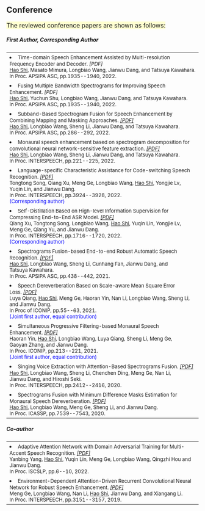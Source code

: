 
## <i class="fa fa-chevron-right"></i> Conference

<font size=3><span style='background-color: #ffffd0'>The reviewed conference papers are shown as follows:</span></font>

<h5>First Author, Corresponding Author</h5>
<table class="table table-hover">
  
<tr id="tr-song22_interspeech" >
  <td>
    <li>
      <font size=2>
      Time-domain Speech Enhancement Assisted by Multi-resolution Frequency Encoder and Decoder.&nbsp;<em><a href='publications/icassp-2023-shi-tf.pdf' target='_blank'  style='text-decoration: none;'>[PDF]</a> </em><br>
      <u>Hao&nbsp;Shi</u>, Masato&nbsp;Mimura, Longbiao&nbsp;Wang, Jianwu&nbsp;Dang, and Tatsuya&nbsp;Kawahara.<br>
      In Proc. APSIPA ASC, pp.1935--1940, 2022.<br> 
      </font>
    </li>
  </td>
</tr>   
  
  
<tr id="tr-shi_resolutions_apsipa" >
  <td>
    <li>
      <font size=2>
      Fusing Multiple Bandwidth Spectrograms for Improving Speech Enhancement.&nbsp;<em><a href='publications/apsipa-2022-shi-resolutions.pdf' target='_blank'  style='text-decoration: none;'>[PDF]</a> </em><br>
      <u>Hao&nbsp;Shi</u>, Yuchun&nbsp;Shu, Longbiao&nbsp;Wang, Jianwu&nbsp;Dang, and Tatsuya&nbsp;Kawahara.<br>
      In Proc. APSIPA ASC, pp.1935--1940, 2022.<br> 
      </font>
    </li>
  </td>
</tr>  
  
<tr id="tr-shi_subband_apsipa" >
  <td>
    <li>
      <font size=2>
      Subband-Based Spectrogram Fusion for Speech Enhancement by Combining Mapping and Masking Approaches.&nbsp;<em><a href='publications/apsipa-2022-shi-subband.pdf' target='_blank'>[PDF]</a> </em><br>
      <u>Hao&nbsp;Shi</u>, Longbiao&nbsp;Wang, Sheng&nbsp;Li, Jianwu&nbsp;Dang, and Tatsuya&nbsp;Kawahara.<br>
      In Proc. APSIPA ASC, pp.286--292, 2022.<br> 
      </font>
    </li>
  </td>
</tr>  
  
<tr id="tr-shi22_interspeech">
  <td>
    <li>
      <font size=2>
      Monaural speech enhancement based on spectrogram decomposition for convolutional neural network-sensitive feature extraction.&nbsp;<em><a href='publications/interspeech-2022-shi.pdf' target='_blank'>[PDF]</a> </em><br>
      <u>Hao&nbsp;Shi</u>, Longbiao&nbsp;Wang, Sheng&nbsp;Li, Jianwu&nbsp;Dang, and Tatsuya&nbsp;Kawahara.<br>
      In Proc. INTERSPEECH, pp.221--225, 2022.<br>
      </font>
    </li>
  </td>
</tr>
    
<tr id="tr-song22_interspeech" >
  <td>
    <li>
      <font size=2>
      Language-specific Characteristic Assistance for Code-switching Speech Recognition.&nbsp;<em><a href='publications/interspeech-2022-song.pdf' target='_blank'>[PDF]</a> </em><br>
      Tongtong&nbsp;Song, Qiang&nbsp;Xu, Meng&nbsp;Ge, Longbiao&nbsp;Wang, <u>Hao&nbsp;Shi</u>, Yongjie&nbsp;Lv, Yuqin&nbsp;Lin, and Jianwu&nbsp;Dang.<br>
      In Proc. INTERSPEECH, pp.3924--3928, 2022.<br> 
      <font color=Blue>(Corresponding author)</font>
      </font>
    </li>
  </td>
</tr>
    
<tr id="tr-xu22_interspeech" >
  <td>
    <li>
      <font size=2>
      Self-Distillation Based on High-level Information Supervision for Compressing End-to-End ASR Model.&nbsp;<em><a href='publications/interspeech-2022-xu.pdf' target='_blank'>[PDF]</a> </em><br>
      Qiang&nbsp;Xu, Tongtong&nbsp;Song, Longbiao&nbsp;Wang, <u>Hao&nbsp;Shi</u>, Yuqin&nbsp;Lin, Yongjie&nbsp;Lv, Meng&nbsp;Ge, Qiang&nbsp;Yu, and Jianwu&nbsp;Dang.<br>
      In Proc. INTERSPEECH, pp.1716--1720, 2022.<br> 
      <font color=Blue>(Corresponding author)</font>
      </font>
    </li>
  </td>
</tr>    
    
<tr id="tr-shi21_apsipa">
  <td>
    <li>
      <font size=2>
      Spectrograms Fusion-based End-to-end Robust Automatic Speech Recognition.&nbsp;<em><a href='publications/apsipa-2021-shi.pdf' target='_blank'>[PDF]</a> </em><br>
      <u>Hao&nbsp;Shi</u>, Longbiao&nbsp;Wang, Sheng&nbsp;Li, Cunhang&nbsp;Fan, Jianwu&nbsp;Dang, and Tatsuya&nbsp;Kawahara.<br>
      In Proc. APSIPA ASC, pp.438--442, 2021.<br>
      </font>
    </li>
  </td>
</tr>

<tr id="tr-qiang21_iconip">
  <td>
    <li>
      <font size=2>
      Speech Dereverberation Based on Scale-aware Mean Square Error Loss.&nbsp;<em><a href='publications/iconip-2021-qiang.pdf' target='_blank'>[PDF]</a> </em><br>
      Luya&nbsp;Qiang, <u>Hao&nbsp;Shi</u>, Meng&nbsp;Ge, Haoran&nbsp;Yin, Nan&nbsp;Li, Longbiao&nbsp;Wang, Sheng&nbsp;Li, and Jianwu&nbsp;Dang.<br>
      In Proc of ICONIP, pp.55--63, 2021.<br> 
      <font color=Blue>(Joint first author, equal contribution)</font>
      </font>
    </li>
  </td>
</tr>

<tr id="tr-yin21_iconip">
  <td>
    <li>
      <font size=2>
      Simultaneous Progressive Filtering-based Monaural Speech Enhancement.&nbsp;<em><a href='publications/iconip-2021-yin.pdf' target='_blank'>[PDF]</a> </em><br>
      Haoran&nbsp;Yin, <u>Hao&nbsp;Shi</u>, Longbiao&nbsp;Wang, Luya&nbsp;Qiang, Sheng&nbsp;Li, Meng&nbsp;Ge, Gaoyan&nbsp;Zhang, and Jianwu&nbsp;Dang.<br>
      In Proc. ICONIP, pp.213--221, 2021.<br>
      <font color=Blue>(Joint first author, equal contribution)</font>
      </font>
    </li>
  </td>
</tr>
    
<tr id="tr-shi20_interspeech">
  <td>
    <li>
      <font size=2>
      Singing Voice Extraction with Attention-Based Spectrograms Fusion.&nbsp;<em><a href='publications/interspeech-2020-shi.pdf' target='_blank'>[PDF]</a> </em><br>
      <u>Hao&nbsp;Shi</u>, Longbiao&nbsp;Wang, Sheng&nbsp;Li, Chenchen&nbsp;Ding, Meng&nbsp;Ge, Nan&nbsp;Li, Jianwu&nbsp;Dang, and Hiroshi&nbsp;Seki.<br>
      In Proc. INTERSPEECH, pp.2412--2416, 2020.<br>
      </font>
    </li>
  </td>
</tr>

<tr id="tr-9054661">
  <td>
    <li>
      <font size=2>
      Spectrograms Fusion with Minimum Difference Masks Estimation for Monaural Speech Dereverberation.&nbsp;<em><a href='publications/icassp-2020-shi.pdf' target='_blank'>[PDF]</a> </em><br>
      <u>Hao&nbsp;Shi</u>, Longbiao&nbsp;Wang, Meng&nbsp;Ge, Sheng&nbsp;Li, and Jianwu&nbsp;Dang.<br>
      In Proc. ICASSP, pp.7539--7543, 2020.<br>
      </font>
    </li>
  </td>
</tr>
</table>



<h5>Co-author</h5>
<table class="table table-hover">
  
<tr id="tr-yang2022_iscslp" >
  <td>
    <li>
      <font size=2>
      Adaptive Attention Network with Domain Adversarial Training for Multi-Accent Speech Recognition.&nbsp;<em><a href='publications/iscslp-2022-yang.pdf' target='_blank'>[PDF]</a> </em><br>
      Yanbing&nbsp;Yang, <u>Hao&nbsp;Shi</u>, Yuqin&nbsp;Lin, Meng&nbsp;Ge, Longbiao&nbsp;Wang, Qingzhi&nbsp;Hou and Jianwu&nbsp;Dang.<br>
      In Proc. ISCSLP, pp.6--10, 2022.<br>
      </font>
    </li>
  </td>
</tr>  
  
<tr id="tr-ge19_interspeech" >
  <td>
    <li>
      <font size=2>
      Environment-Dependent Attention-Driven Recurrent Convolutional Neural Network for Robust Speech Enhancement.&nbsp;<em><a href='publications/interspeech-2019-ge.pdf' target='_blank'>[PDF]</a> </em><br>
      Meng&nbsp;Ge, Longbiao&nbsp;Wang, Nan&nbsp;Li, <u>Hao&nbsp;Shi</u>, Jianwu&nbsp;Dang, and Xiangang&nbsp;Li.<br>
      In Proc. INTERSPEECH, pp.3151--3157, 2019.<br>
      </font>
    </li>
  </td>
</tr>

</table>

